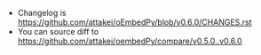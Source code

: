 - Changelog is https://github.com/attakei/oEmbedPy/blob/v0.6.0/CHANGES.rst
- You can source diff to https://github.com/attakei/oembedPy/compare/v0.5.0..v0.6.0
